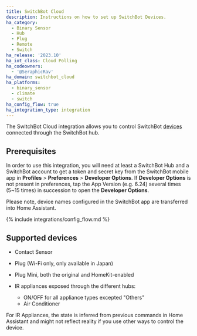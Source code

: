 ```yaml
---
title: SwitchBot Cloud
description: Instructions on how to set up SwitchBot Devices.
ha_category:
  - Binary Sensor
  - Hub
  - Plug
  - Remote
  - Switch
ha_release: '2023.10'
ha_iot_class: Cloud Polling
ha_codeowners:
  - '@SeraphicRav'
ha_domain: switchbot_cloud
ha_platforms:
  - binary_sensor
  - climate
  - switch
ha_config_flow: true
ha_integration_type: integration
---
```


The SwitchBot Cloud integration allows you to control SwitchBot [devices](https://www.switch-bot.com/) connected through the SwitchBot hub.

## Prerequisites

In order to use this integration, you will need at least a SwitchBot Hub and a SwitchBot account to get a token and secret key from the SwitchBot mobile app in **Profiles** > **Preferences** > **Developer Options**. If **Developer Options** is not present in preferences, tap the App Version (e.g. 6.24) several times (5~15 times) in succession to open the **Developer Options**.

Please note, device names configured in the SwitchBot app are transferred into Home Assistant.

{% include integrations/config_flow.md %}

## Supported devices

- Contact Sensor
- Plug (Wi-Fi only, only available in Japan)
- Plug Mini, both the original and HomeKit-enabled

- IR appliances exposed through the different hubs:
  - ON/OFF for all appliance types excepted "Others"
  - Air Conditioner


<div class='note warning'>
For IR Appliances, the state is inferred from previous commands in Home Assistant and might not reflect reality if you use other ways to control the device.
</div>
